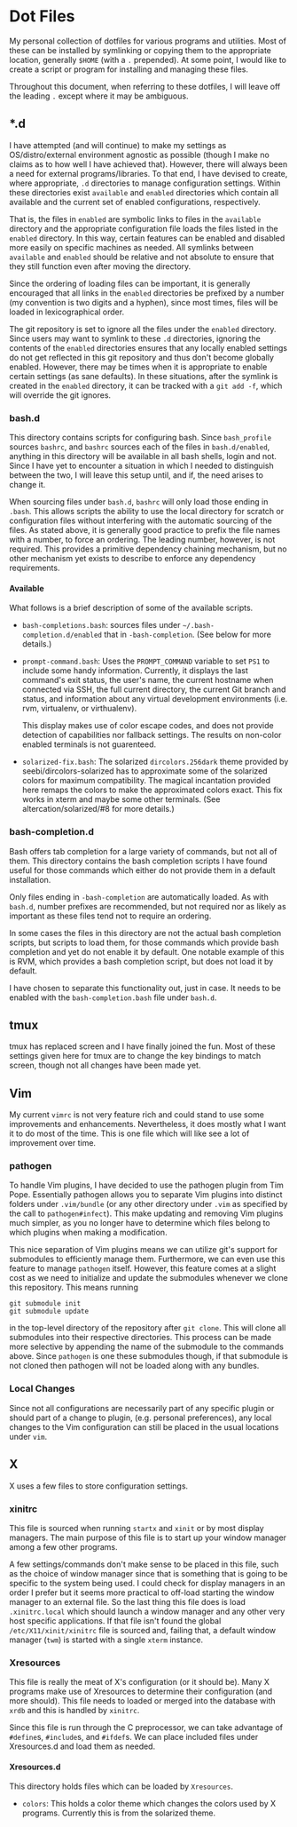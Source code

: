 # Dot Files

My personal collection of dotfiles for various programs and utilities.
Most of these can be installed by symlinking or copying them to the
appropriate location, generally `$HOME` (with a `.` prepended). At some
point, I would like to create a script or program for installing and
managing these files.

Throughout this document, when referring to these dotfiles, I will leave
off the leading `.` except where it may be ambiguous.

## \*.d

I have attempted (and will continue) to make my settings as
OS/distro/external environment agnostic as possible (though I make no
claims as to how well I have achieved that). However, there will always
been a need for external programs/libraries. To that end, I have devised
to create, where appropriate, `.d` directories to manage configuration
settings. Within these directories exist `available` and `enabled`
directories which contain all available and the current set of enabled
configurations, respectively.

That is, the files in `enabled` are symbolic links to files in the
`available` directory and the appropriate configuration file loads the
files listed in the `enabled` directory. In this way, certain features
can be enabled and disabled more easily on specific machines as needed.
All symlinks between `available` and `enabled` should be relative and
not absolute to ensure that they still function even after moving the
directory.

Since the ordering of loading files can be important, it is generally
encouraged that all links in the `enabled` directories be prefixed by a
number (my convention is two digits and a hyphen), since most times,
files will be loaded in lexicographical order.

The git repository is set to ignore all the files under the `enabled`
directory. Since users may want to symlink to these `.d` directories,
ignoring the contents of the `enabled` directories ensures that any
locally enabled settings do not get reflected in this git repository and
thus don't become globally enabled. However, there may be times when it
is appropriate to enable certain settings (as sane defaults). In these
situations, after the symlink is created in the `enabled` directory, it
can be tracked with a `git add -f`, which will override the git ignores.

### bash.d

This directory contains scripts for configuring bash. Since
`bash_profile` sources `bashrc`, and `bashrc` sources each of the files
in `bash.d/enabled`, anything in this directory will be available in all
bash shells, login and not. Since I have yet to encounter a situation in
which I needed to distinguish between the two, I will leave this setup
until, and if, the need arises to change it.

When sourcing files under `bash.d`, `bashrc` will only load those ending
in `.bash`. This allows scripts the ability to use the local directory
for scratch or configuration files without interfering with the
automatic sourcing of the files. As stated above, it is generally good
practice to prefix the file names with a number, to force an ordering.
The leading number, however, is not required. This provides a primitive
dependency chaining mechanism, but no other mechanism yet exists to
describe to enforce any dependency requirements.

#### Available

What follows is a brief description of some of the available scripts.

*   `bash-completions.bash`: sources files under
    `~/.bash-completion.d/enabled` that in `-bash-completion`. (See
    below for more details.)

*   `prompt-command.bash`: Uses the `PROMPT_COMMAND` variable to set
    `PS1` to include some handy information. Currently, it displays the
    last command's exit status, the user's name, the current hostname
    when connected via SSH, the full current directory, the current Git
    branch and status, and information about any virtual development
    environments (i.e. rvm, virtualenv, or virthualenv).

    This display makes use of color escape codes, and does not provide
    detection of capabilities nor fallback settings. The results on
    non-color enabled terminals is not guarenteed.

*   `solarized-fix.bash`: The solarized `dircolors.256dark` theme
    provided by seebi/dircolors-solarized has to approximate some of the
    solarized colors for maximum compatibility. The magical incantation
    provided here remaps the colors to make the approximated colors
    exact. This fix works in xterm and maybe some other terminals. (See
    altercation/solarized/#8 for more details.)

### bash-completion.d

Bash offers tab completion for a large variety of commands, but not all
of them. This directory contains the bash completion scripts I have
found useful for those commands which either do not provide them in a
default installation.

Only files ending in `-bash-completion` are automatically loaded. As
with `bash.d`, number prefixes are recommended, but not required nor as
likely as important as these files tend not to require an ordering.

In some cases the files in this directory are not the actual bash
completion scripts, but scripts to load them, for those commands which
provide bash completion and yet do not enable it by default. One notable
example of this is RVM, which provides a bash completion script, but
does not load it by default.

I have chosen to separate this functionality out, just in case. It
needs to be enabled with the `bash-completion.bash` file under `bash.d`.

## tmux

tmux has replaced screen and I have finally joined the fun. Most of
these settings given here for tmux are to change the key bindings to
match screen, though not all changes have been made yet.

## Vim

My current `vimrc` is not very feature rich and could stand to use some
improvements and enhancements. Nevertheless, it does mostly what I want
it to do most of the time. This is one file which will like see a lot of
improvement over time.

### pathogen

To handle Vim plugins, I have decided to use the pathogen plugin from
Tim Pope. Essentially pathogen allows you to separate Vim plugins into
distinct folders under `.vim/bundle` (or any other directory under
`.vim` as specified by the call to `pathogen#infect`). This make
updating and removing Vim plugins much simpler, as you no longer have to
determine which files belong to which plugins when making a
modification.

This nice separation of Vim plugins means we can utilize git's support
for submodules to efficiently manage them. Furthermore, we can even use
this feature to manage `pathogen` itself. However, this feature comes at
a slight cost as we need to initialize and update the submodules
whenever we clone this repository. This means running

    git submodule init
    git submodule update

in the top-level directory of the repository after `git clone`. This
will clone all submodules into their respective directories. This
process can be made more selective by appending the name of the
submodule to the commands above. Since `pathogen` is one these
submodules though, if that submodule is not cloned then pathogen will
not be loaded along with any bundles.

### Local Changes

Since not all configurations are necessarily part of any specific plugin
or should part of a change to plugin, (e.g. personal preferences), any
local changes to the Vim configuration can still be placed in the usual
locations under `vim`.

## X

X uses a few files to store configuration settings.

### xinitrc

This file is sourced when running `startx` and `xinit` or by most
display managers. The main purpose of this file is to start up your
window manager among a few other programs.

A few settings/commands don't make sense to be placed in this file, such
as the choice of window manager since that is something that is going to
be specific to the system being used. I could check for display managers
in an order I prefer but it seems more practical to off-load starting
the window manager to an external file. So the last thing this file does
is load `.xinitrc.local` which should launch a window manager and any
other very host specific applications. If that file isn't found the
global `/etc/X11/xinit/xinitrc` file is sourced and, failing that, a
default window manager (`twm`) is started with a single `xterm`
instance.

### Xresources

This file is really the meat of X's configuration (or it should be).
Many X programs make use of Xresources to determine their configuration
(and more should). This file needs to loaded or merged into the database
with `xrdb` and this is handled by `xinitrc`.

Since this file is run through the C preprocessor, we can take advantage
of `#define`s, `#include`s, and `#ifdef`s. We can place included files
under Xresources.d and load them as needed.

#### Xresources.d

This directory holds files which can be loaded by `Xresources`.

*   `colors`: This holds a color theme which changes the colors used by
    X programs. Currently this is from the solarized theme.

